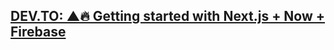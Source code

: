 ## [DEV.TO: ▲🔥 Getting started with Next.js + Now + Firebase](https://dev.to/benzguo/getting-started-with-next-js-now-firebase-4ejg)
